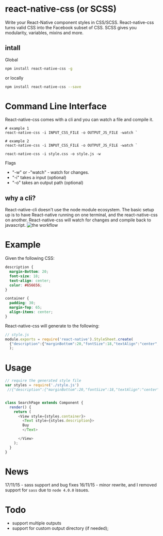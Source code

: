 # react-native-css (or SCSS)

Write your React-Native component styles in CSS/SCSS. React-native-css turns valid CSS into the Facebook subset of CSS. SCSS gives you modularity, variables, mixins and more. 

## intall

Global

```bash
npm install react-native-css -g 
```

or locally

```bash
npm install react-native-css --save
```
# Command Line Interface

React-native-css comes with a cli and you can watch a file and compile it.

``` shell
# example 1
react-native-css -i INPUT_CSS_FILE -o OUTPUT_JS_FILE -watch ` 
```

``` shell
# example 2
react-native-css -i INPUT_CSS_FILE -o OUTPUT_JS_FILE -watch ` 
```

``` shell
react-native-css -i style.css -o style.js -w
```

Flags
- "-w" or -"watch" - watch for changes.
- "-i" takes a input (optional)
- "-o" takes an output path (optional)

## why a cli?

React-native-cli doesn't use the node module ecosystem. The basic setup up is to have React-native running on one terminal, and the react-native-css on another. 
React-native-css will watch for changes and compile back to javascript.
![the workflow](http://i.imgur.com/i2OdwiY.png)

# Example

Given the following CSS:

``` css
description {
  margin-Bottom: 20;
  font-size: 18;
  text-align: center;
  color: #656656;
}

container {
  padding: 30;
  margin-Top: 65;
  align-items: center;
}

```

React-native-css will generate to the following:

``` javascript
// style.js
module.exports = require('react-native').StyleSheet.create(
  {"description":{"marginBottom":20,"fontSize":18,"textAlign":"center","color":"#656656"},"container":{"padding":30,"marginTop":65,"alignItems":"center"}}
  );
```

# Usage
```js
// require the generated style file
var styles = require('./style.js')
 //{"description":{"marginBottom":20,"fontSize":18,"textAlign":"center","color":"#656656"},"container":{"padding":30,"marginTop":65,"alignItems":"center"}}


class SearchPage extends Component {
  render() {
    return (
      <View style={styles.container}>
        <Text style={styles.description}>
        Buy
        </Text>

      </View>
    );
  }
}

```

# News

17/11/15 - sass support and bug fixes
16/11/15 - minor rewrite, and I removed support for `sass` due to `node 4.0.0` issues. 


# Todo

* support multiple outputs
* support for custom output directory (if needed);

